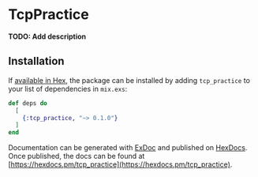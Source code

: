 # TcpPractice

**TODO: Add description**

## Installation

If [available in Hex](https://hex.pm/docs/publish), the package can be installed
by adding `tcp_practice` to your list of dependencies in `mix.exs`:

```elixir
def deps do
  [
    {:tcp_practice, "~> 0.1.0"}
  ]
end
```

Documentation can be generated with [ExDoc](https://github.com/elixir-lang/ex_doc)
and published on [HexDocs](https://hexdocs.pm). Once published, the docs can
be found at [https://hexdocs.pm/tcp_practice](https://hexdocs.pm/tcp_practice).

